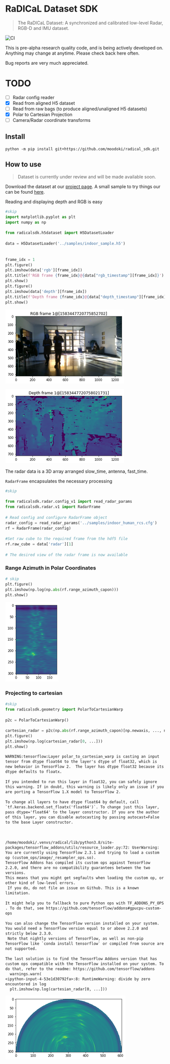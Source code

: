 # RaDICaL Dataset SDK
> The RaDICaL Dataset: A synchronized and calibrated low-level Radar, RGB-D and IMU dataset.


![CI](https://github.com/moodoki/radical_sdk/workflows/CI/badge.svg)

This is pre-alpha research quality code, and is being actively developed on.
Anything may change at anytime. Please check back here often.

Bug reports are very much appreciated.

# TODO

 - [ ] Radar config reader
 - [x] Read from aligned H5 dataset
 - [ ] Read from raw bags (to produce aligned/unaligned H5 datasets)
 - [x] Polar to Cartesian Projection
 - [ ] Camera/Radar coordinate transforms

## Install

`python -m pip install git+https://github.com/moodoki/radical_sdk.git`

## How to use
> Dataset is currently under review and will be made available soon.

Download the dataset at our [project page](https://publish.illinois.edu/radicaldata/).
A small sample to try things our can be found [here]().


Reading and displaying depth and RGB is easy

```python
#skip
import matplotlib.pyplot as plt
import numpy as np

from radicalsdk.h5dataset import H5DatasetLoader

data = H5DatasetLoader('../samples/indoor_sample.h5')


frame_idx = 1
plt.figure()
plt.imshow(data['rgb'][frame_idx])
plt.title(f'RGB frame {frame_idx}@{data["rgb_timestamp"][frame_idx]}')
plt.show()
plt.figure()
plt.imshow(data['depth'][frame_idx])
plt.title(f'Depth frame {frame_idx}@{data["depth_timestamp"][frame_idx]}')
plt.show()
```


![png](docs/images/output_7_0.png)



![png](docs/images/output_7_1.png)


The radar data is a 3D array arranged slow_time, antenna, fast_time.

`RadarFrame` encapsulates the necessary processing

```python
#skip

from radicalsdk.radar.config_v1 import read_radar_params
from radicalsdk.radar.v1 import RadarFrame

# Read config and configure RadarFrame object
radar_config = read_radar_params('../samples/indoor_human_rcs.cfg')
rf = RadarFrame(radar_config)

#Set raw cube to the required frame from the hdf5 file
rf.raw_cube = data['radar'][1]

# The desired view of the radar frame is now available
```

### Range Azimuth in Polar Coordinates

```python
# skip
plt.figure()
plt.imshow(np.log(np.abs(rf.range_azimuth_capon)))
plt.show()
```


![png](docs/images/output_11_0.png)


### Projecting to cartesian

```python
#skip
from radicalsdk.geometry import PolarToCartesianWarp

p2c = PolarToCartesianWarp()

cartesian_radar = p2c(np.abs(rf.range_azimuth_capon)[np.newaxis, ..., np.newaxis])
plt.figure()
plt.imshow(np.log(cartesian_radar[0, ...]))
plt.show()
```

    WARNING:tensorflow:Layer polar_to_cartesian_warp is casting an input tensor from dtype float64 to the layer's dtype of float32, which is new behavior in TensorFlow 2.  The layer has dtype float32 because its dtype defaults to floatx.
    
    If you intended to run this layer in float32, you can safely ignore this warning. If in doubt, this warning is likely only an issue if you are porting a TensorFlow 1.X model to TensorFlow 2.
    
    To change all layers to have dtype float64 by default, call `tf.keras.backend.set_floatx('float64')`. To change just this layer, pass dtype='float64' to the layer constructor. If you are the author of this layer, you can disable autocasting by passing autocast=False to the base Layer constructor.
    


    /home/moodoki/.venvs/radical/lib/python3.8/site-packages/tensorflow_addons/utils/resource_loader.py:72: UserWarning: You are currently using TensorFlow 2.3.1 and trying to load a custom op (custom_ops/image/_resampler_ops.so).
    TensorFlow Addons has compiled its custom ops against TensorFlow 2.2.0, and there are no compatibility guarantees between the two versions. 
    This means that you might get segfaults when loading the custom op, or other kind of low-level errors.
     If you do, do not file an issue on Github. This is a known limitation.
    
    It might help you to fallback to pure Python ops with TF_ADDONS_PY_OPS . To do that, see https://github.com/tensorflow/addons#gpucpu-custom-ops 
    
    You can also change the TensorFlow version installed on your system. You would need a TensorFlow version equal to or above 2.2.0 and strictly below 2.3.0.
     Note that nightly versions of TensorFlow, as well as non-pip TensorFlow like `conda install tensorflow` or compiled from source are not supported.
    
    The last solution is to find the TensorFlow Addons version that has custom ops compatible with the TensorFlow installed on your system. To do that, refer to the readme: https://github.com/tensorflow/addons
      warnings.warn(
    <ipython-input-4-53e1d30792fa>:8: RuntimeWarning: divide by zero encountered in log
      plt.imshow(np.log(cartesian_radar[0, ...]))



![png](docs/images/output_13_2.png)

